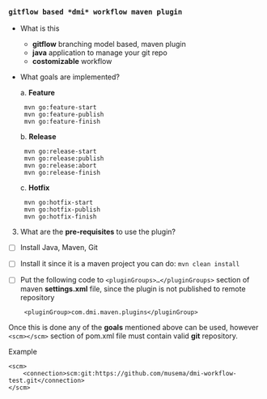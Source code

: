 ### `gitflow based *dmi* workflow maven plugin`
 - What is this
	 - **gitflow** branching model based, maven plugin
	 - **java** application to manage your git repo
	 - **costomizable** workflow
 - What goals are implemented?

	a. **Feature**

		mvn go:feature-start
		mvn go:feature-publish
		mvn go:feature-finish

	b. **Release**

		mvn go:release-start
		mvn go:release:publish
		mvn go:release:abort
		mvn go:release-finish

	  c. **Hotfix**

		mvn go:hotfix-start
		mvn go:hotfix-publish
		mvn go:hotfix-finish

 3. What are the **pre-requisites** to use the plugin?
		
					

 - [ ] Install Java, Maven, Git
 - [ ] Install it since it is a maven project you can do: `mvn clean install`
 - [ ] Put the following code to `<pluginGroups>…</pluginGroups>` section of maven **settings.xml** file, since the plugin is not published to remote repository 
 

	    <pluginGroup>com.dmi.maven.plugins</pluginGroup>

 

Once this is done any of the **goals** mentioned above can be used, however `<scm></scm>` section of pom.xml file must contain valid **git** repository.

Example

    <scm>
    	<connection>scm:git:https://github.com/musema/dmi-workflow-test.git</connection>
    </scm> 
